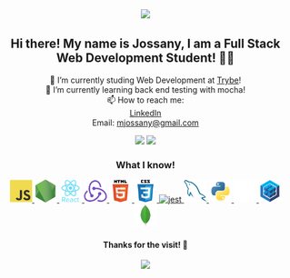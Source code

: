 <div align="center"> <img src="https://media2.giphy.com/media/fwbZnTftCXVocKzfxR/giphy.gif?cid=ecf05e47rze7ut6g05lxumeo3wqgjpxbsc7cljktke2wp0z2&rid=giphy.gif&ct=g" width="150px"></img></div>
<div align="center"><h2>Hi there! My name is Jossany, I am a Full Stack Web Development Student! 👋🏻 </h2>

🔭 I’m currently studing Web Development at [Trybe](https://www.betrybe.com/)! <br>
🌱 I’m currently learning back end testing with mocha! <br>
📫 How to reach me:<br>
[LinkedIn](https://www.linkedin.com/in/jossanymoura/) <br>
Email: mjossany@gmail.com <br>
</div>

<div align="center">
  <img height='130px' src="https://github-readme-stats.vercel.app/api?username=mjossany&theme=blue-green&layout=compact&hide_title=true&show_icons=true&include_all_commits=true&line_height=21" />
<img height='130px' src="https://github-readme-stats.vercel.app/api/top-langs/?username=mjossany&theme=blue-green&layout=compact&hide_title=true&show_icons=true&include_all_commits=true&line_height=21" />
</div>

<h3 align="center">What I know!</h3>
<div align="center" display="flex"; justify-content="space-between" width: "100%">
  <a href="https://developer.mozilla.org/en-US/docs/Web/JavaScript" target="_blank">
   <img src="https://raw.githubusercontent.com/devicons/devicon/master/icons/javascript/javascript-original.svg" alt="javascript" width="40" height="40"/>
  </a>
  <a href="https://nodejs.org/en/" target="_blank">
   <img src="https://raw.githubusercontent.com/github/explore/80688e429a7d4ef2fca1e82350fe8e3517d3494d/topics/nodejs/nodejs.png" alt="slack" width="40" height="40"/>
  </a>
  <a href="https://reactjs.org" target="_blank">
   <img src="https://raw.githubusercontent.com/devicons/devicon/master/icons/react/react-original-wordmark.svg" alt="react" width="40" height="40"/>
  </a>
  <a href="https://redux.js.org" target="_blank">
   <img src="https://raw.githubusercontent.com/devicons/devicon/master/icons/redux/redux-original.svg" alt="redux" width="40" height="40"/>
  </a>
  <a href="https://www.w3.org/html" target="_blank">
   <img src="https://raw.githubusercontent.com/devicons/devicon/master/icons/html5/html5-original-wordmark.svg" alt="html5" width="40" height="40"/>
  </a>
  <a href="https://www.w3schools.com/css/" target="_blank">
   <img src="https://raw.githubusercontent.com/devicons/devicon/master/icons/css3/css3-original-wordmark.svg" alt="css3" width="40" height="40"/>
  </a>
  <a href="https://jestjs.io" target="_blank">
   <img src="https://www.vectorlogo.zone/logos/jestjsio/jestjsio-icon.svg" alt="jest" width="40" height="40"/>
  </a>
  <a href="https://www.mysql.com" target="_blank">
   <img src="https://raw.githubusercontent.com/devicons/devicon/master/icons/mysql/mysql-original.svg" alt="mysql" width="40" height="40"/>
  </a>
  <a href="https://www.python.org/" target="_blank">
   <img src="https://raw.githubusercontent.com/devicons/devicon/master/icons/python/python-original.svg" alt="python" width="40" height="40"/>
  </a>
  <a href="https://socket.io/" target="_blank">
   <img src="./badges/socketdotio.svg" alt="socketio" width="40" height="40" />
  </a>
  <a href="https://sequelize.org/" target="_blank">
   <img src="https://raw.githubusercontent.com/devicons/devicon/master/icons/sequelize/sequelize-original.svg" alt="sequelize" width="40" height="40"/>
  </a>
  <a href="https://www.mongodb.com/" target="_blank">
   <img src="https://raw.githubusercontent.com/devicons/devicon/master/icons/mongodb/mongodb-original.svg" alt="mongodb" width="40" height="40"/>
  </a>
</div>

<h4 align="center">Thanks for the visit! 👋</h4>
<div align="center">
  <a href="#">
    <img src="https://komarev.com/ghpvc/?username=mjossany&color=green" />
  </a>
</div>
